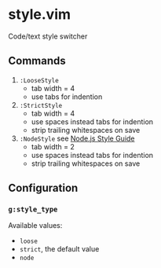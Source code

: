 # style.vim

Code/text style switcher

## Commands

1. `:LooseStyle`
    * tab width = 4
    * use tabs for indention
1. `:StrictStyle`
    * tab width = 4
    * use spaces instead tabs for indention
    * strip trailing whitespaces on save
1. `:NodeStyle` see [Node.js Style Guide](https://github.com/felixge/node-style-guide)
    * tab width = 2
    * use spaces instead tabs for indention
    * strip trailing whitespaces on save

## Configuration

### `g:style_type`

Available values:

* `loose`
* `strict`, the default value
* `node`
